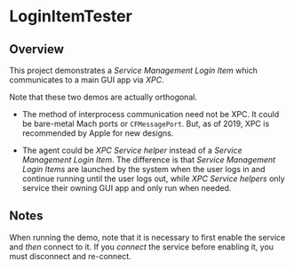 # LoginItemTester

## Overview

This project demonstrates a *Service Management Login Item* which communicates to a main GUI app via *XPC*.

Note that these two demos are actually orthogonal.

* The method of interprocess communication need not be XPC.  It could be bare-metal Mach ports or `CFMessagePort`.  But, as of 2019, XPC is recommended by Apple for new designs. 

* The agent could be *XPC Service helper* instead of a *Service Management Login Item*.  The difference is that *Service Management Login Items* are launched by the system when the user logs in and continue running until the user logs out, while *XPC Service helpers* only service their owning GUI app and only run when needed.  

## Notes

When running the demo, note that it is necessary to first enable the service and *then* connect to it.  If you *connect* the service before enabling it, you must disconnect and re-connect.
